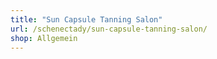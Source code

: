 ```yaml
---
title: "Sun Capsule Tanning Salon"
url: /schenectady/sun-capsule-tanning-salon/
shop: Allgemein
---
```

